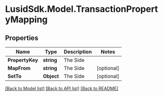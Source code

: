 # LusidSdk.Model.TransactionPropertyMapping
## Properties

Name | Type | Description | Notes
------------ | ------------- | ------------- | -------------
**PropertyKey** | **string** | The Side | 
**MapFrom** | **string** | The Side | [optional] 
**SetTo** | **Object** | The Side | [optional] 

[[Back to Model list]](../README.md#documentation-for-models) [[Back to API list]](../README.md#documentation-for-api-endpoints) [[Back to README]](../README.md)

